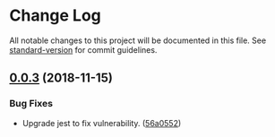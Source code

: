 # Change Log

All notable changes to this project will be documented in this file. See [standard-version](https://github.com/conventional-changelog/standard-version) for commit guidelines.

<a name="0.0.3"></a>
## [0.0.3](https://github.com/sammarks/jsxbin-webpack-plugin/compare/v0.0.2...v0.0.3) (2018-11-15)


### Bug Fixes

* Upgrade jest to fix vulnerability. ([56a0552](https://github.com/sammarks/jsxbin-webpack-plugin/commit/56a0552))
